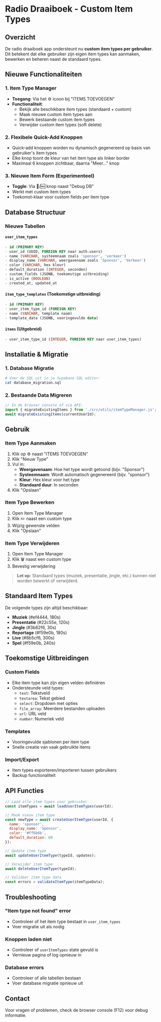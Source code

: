 # Radio Draaiboek - Custom Item Types

## Overzicht

De radio draaiboek app ondersteunt nu **custom item types per gebruiker**. Dit betekent dat elke gebruiker zijn eigen item types kan aanmaken, bewerken en beheren naast de standaard types.

## Nieuwe Functionaliteiten

### 1. Item Type Manager
- **Toegang**: Via het ⚙️ icoon bij "ITEMS TOEVOEGEN"
- **Functionaliteit**: 
  - Bekijk alle beschikbare item types (standaard + custom)
  - Maak nieuwe custom item types aan
  - Bewerk bestaande custom item types
  - Verwijder custom item types (soft delete)

### 2. Flexibele Quick-Add Knoppen
- Quick-add knoppen worden nu dynamisch gegenereerd op basis van gebruiker's item types
- Elke knop toont de kleur van het item type als linker border
- Maximaal 6 knoppen zichtbaar, daarna "Meer..." knop

### 3. Nieuwe Item Form (Experimenteel)
- **Toggle**: Via 📝/🆕 knop naast "Debug DB"
- Werkt met custom item types
- Toekomst-klaar voor custom fields per item type

## Database Structuur

### Nieuwe Tabellen

#### `user_item_types`
```sql
- id (PRIMARY KEY)
- user_id (UUID, FOREIGN KEY naar auth.users)
- name (VARCHAR, systeemnaam zoals 'sponsor', 'verkeer')
- display_name (VARCHAR, weergavenaam zoals 'Sponsor', 'Verkeer')
- color (VARCHAR, hex kleur)
- default_duration (INTEGER, seconden)
- custom_fields (JSONB, toekomstige uitbreiding)
- is_active (BOOLEAN)
- created_at, updated_at
```

#### `item_type_templates` (Toekomstige uitbreiding)
```sql
- id (PRIMARY KEY)
- user_item_type_id (FOREIGN KEY)
- name (VARCHAR, template naam)
- template_data (JSONB, vooringevulde data)
```

#### `items` (Uitgebreid)
```sql
- user_item_type_id (INTEGER, FOREIGN KEY naar user_item_types)
```

## Installatie & Migratie

### 1. Database Migratie
```bash
# Voer de SQL uit in je Supabase SQL editor:
cat database_migration.sql
```

### 2. Bestaande Data Migreren
```javascript
// In de browser console of via API:
import { migrateExistingItems } from './src/utils/itemTypeManager.js';
await migrateExistingItems(currentUserId);
```

## Gebruik

### Item Type Aanmaken
1. Klik op ⚙️ naast "ITEMS TOEVOEGEN"
2. Klik "Nieuw Type"
3. Vul in:
   - **Weergavenaam**: Hoe het type wordt getoond (bijv. "Sponsor")
   - **Systeemnaam**: Wordt automatisch gegenereerd (bijv. "sponsor")
   - **Kleur**: Hex kleur voor het type
   - **Standaard duur**: In seconden
4. Klik "Opslaan"

### Item Type Bewerken
1. Open Item Type Manager
2. Klik ✏️ naast een custom type
3. Wijzig gewenste velden
4. Klik "Opslaan"

### Item Type Verwijderen
1. Open Item Type Manager
2. Klik 🗑️ naast een custom type
3. Bevestig verwijdering

> **Let op**: Standaard types (muziek, presentatie, jingle, etc.) kunnen niet worden bewerkt of verwijderd.

## Standaard Item Types

De volgende types zijn altijd beschikbaar:
- **Muziek** (#ef4444, 180s)
- **Presentatie** (#22c55e, 120s)
- **Jingle** (#3b82f6, 30s)
- **Reportage** (#f59e0b, 180s)
- **Live** (#8b5cf6, 300s)
- **Spel** (#f59e0b, 240s)

## Toekomstige Uitbreidingen

### Custom Fields
- Elke item type kan zijn eigen velden definiëren
- Ondersteunde veld types:
  - `text`: Tekstveld
  - `textarea`: Tekst gebied
  - `select`: Dropdown met opties
  - `file_array`: Meerdere bestanden uploaden
  - `url`: URL veld
  - `number`: Numeriek veld

### Templates
- Vooringevulde sjablonen per item type
- Snelle creatie van vaak gebruikte items

### Import/Export
- Item types exporteren/importeren tussen gebruikers
- Backup functionaliteit

## API Functies

```javascript
// Laad alle item types voor gebruiker
const itemTypes = await loadUserItemTypes(userId);

// Maak nieuw item type
const newType = await createUserItemType(userId, {
  name: 'sponsor',
  display_name: 'Sponsor',
  color: '#ff6b6b',
  default_duration: 60
});

// Update item type
await updateUserItemType(typeId, updates);

// Verwijder item type
await deleteUserItemType(typeId);

// Valideer item type data
const errors = validateItemType(itemTypeData);
```

## Troubleshooting

### "Item type not found" error
- Controleer of het item type bestaat in `user_item_types`
- Voer migratie uit als nodig

### Knoppen laden niet
- Controleer of `userItemTypes` state gevuld is
- Vernieuw pagina of log opnieuw in

### Database errors
- Controleer of alle tabellen bestaan
- Voer database migratie opnieuw uit

## Contact

Voor vragen of problemen, check de browser console (F12) voor debug informatie.
